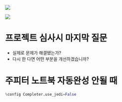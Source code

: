 
![](https://i.imgur.com/Z2XBTha.png)



![](https://i.imgur.com/YL7gNAU.png)


# 프로젝트 심사시 마지막 질문

- 실제로 문제가 해결됐는가?
- 다시 한 다면 어떤 부분을 개선하겠습니까?




# 주피터 노트북 자동완성 안될 때
```python
%config Completer.use_jedi=False
```